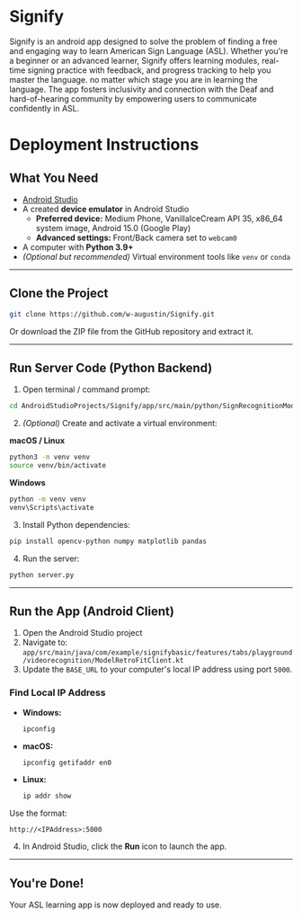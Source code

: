 # Signify
Signify is an android app designed to solve the problem of finding a free and engaging way to learn American Sign Language (ASL). Whether you're a beginner or an advanced learner, Signify offers learning modules, real-time signing practice with feedback, and progress tracking to help you master the language. no matter which stage you are in learning the language. The app fosters inclusivity and connection with the Deaf and hard-of-hearing community by empowering users to communicate confidently in ASL.
# Deployment Instructions

## What You Need

- [Android Studio](https://developer.android.com/studio)
- A created **device emulator** in Android Studio
  - **Preferred device:** Medium Phone, VanillaIceCream API 35, x86_64 system image, Android 15.0 (Google Play)
  - **Advanced settings:** Front/Back camera set to `webcam0`
- A computer with **Python 3.9+**
- *(Optional but recommended)* Virtual environment tools like `venv` or `conda`

---

## Clone the Project

```bash
git clone https://github.com/w-augustin/Signify.git
```

Or download the ZIP file from the GitHub repository and extract it.

---

## Run Server Code (Python Backend)

1. Open terminal / command prompt:
```bash
cd AndroidStudioProjects/Signify/app/src/main/python/SignRecognitionModel
```

2. *(Optional)* Create and activate a virtual environment:

**macOS / Linux**
```bash
python3 -m venv venv
source venv/bin/activate
```

**Windows**
```bash
python -m venv venv
venv\Scripts\activate
```

3. Install Python dependencies:

```bash
pip install opencv-python numpy matplotlib pandas
```

4. Run the server:

```bash
python server.py
```

---

## Run the App (Android Client)

1. Open the Android Studio project
2. Navigate to:  
   `app/src/main/java/com/example/signifybasic/features/tabs/playground/videorecognition/ModelRetroFitClient.kt`
3. Update the `BASE_URL` to your computer's local IP address using port `5000`.

### Find Local IP Address

- **Windows:**  
  ```bash
  ipconfig
  ```
- **macOS:**  
  ```bash
  ipconfig getifaddr en0
  ```
- **Linux:**  
  ```bash
  ip addr show
  ```

Use the format:
```
http://<IPAddress>:5000
```

4. In Android Studio, click the **Run** icon to launch the app.

---

## You're Done!

Your ASL learning app is now deployed and ready to use.
